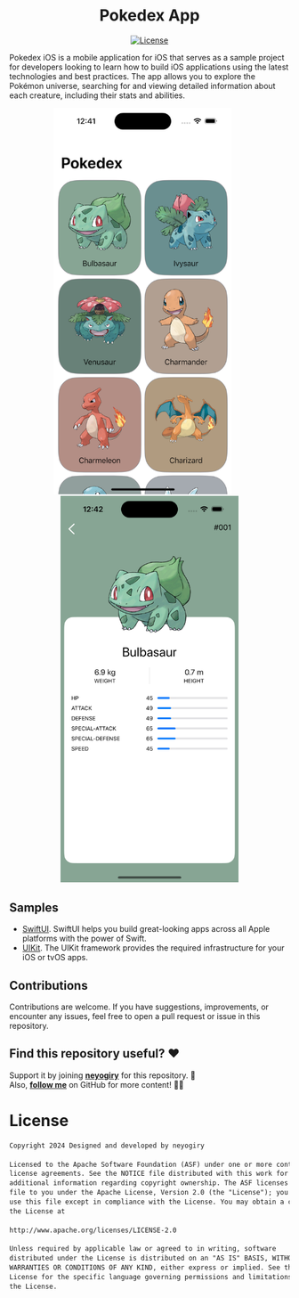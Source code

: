 <h1 align="center">Pokedex App</h1>

<p align="center">
  <a href="https://opensource.org/licenses/Apache-2.0"><img alt="License" src="https://img.shields.io/badge/License-Apache%202.0-blue.svg"/></a>
</p>

Pokedex iOS is a mobile application for iOS that serves as a sample project for developers looking to learn how to build iOS applications using the latest technologies and best practices. The app allows you to explore the Pokémon universe, searching for and viewing detailed information about each creature, including their stats and abilities.

<p align="center">
<img src="/Pokedex-SwiftUI/readme/pokemon_list.png" width="320"/>
&nbsp; &nbsp; &nbsp;
<img src="/Pokedex-SwiftUI/readme/pokemon_detail.png" width="320"/>
</p>

## Samples
- [SwiftUI](https://github.com/neyogiry/iOS-Pokedex/tree/main/Pokedex-SwiftUI). SwiftUI helps you build great-looking apps across all Apple platforms with the power of Swift.
- [UIKit](https://github.com/neyogiry/iOS-Pokedex/tree/main/Pokedex-UIKit). The UIKit framework provides the required infrastructure for your iOS or tvOS apps.

## Contributions

Contributions are welcome. If you have suggestions, improvements, or encounter any issues, feel free to open a pull request or issue in this repository.

## Find this repository useful? ♥️
Support it by joining __[neyogiry](https://github.com/neyogiry/iOS-Pokedex/stargazers)__ for this repository. 🌟 <br>
Also, __[follow me](https://github.com/neyogiry)__ on GitHub for more content! 👨‍💻

# License
```xml
Copyright 2024 Designed and developed by neyogiry

Licensed to the Apache Software Foundation (ASF) under one or more contributor
license agreements. See the NOTICE file distributed with this work for
additional information regarding copyright ownership. The ASF licenses this
file to you under the Apache License, Version 2.0 (the "License"); you may not
use this file except in compliance with the License. You may obtain a copy of
the License at

http://www.apache.org/licenses/LICENSE-2.0

Unless required by applicable law or agreed to in writing, software
distributed under the License is distributed on an "AS IS" BASIS, WITHOUT
WARRANTIES OR CONDITIONS OF ANY KIND, either express or implied. See the
License for the specific language governing permissions and limitations under
the License.
```
